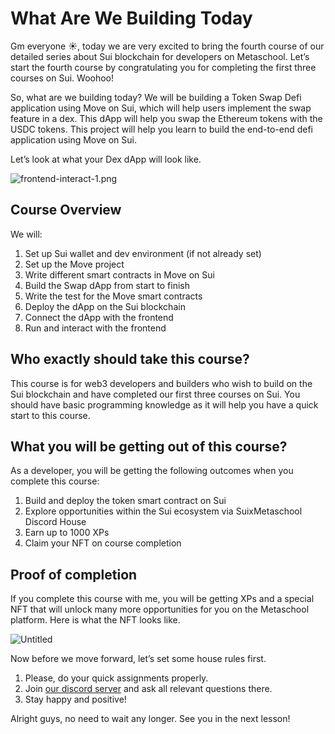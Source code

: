 # What Are We Building Today

Gm everyone ☀️, today we are very excited to bring the fourth course of our detailed series about Sui blockchain for developers on Metaschool. Let’s start the fourth course by congratulating you for completing the first three courses on Sui. Woohoo!

So, what are we building today? We will be building a Token Swap Defi application using Move on Sui, which will help users implement the swap feature in a dex. This dApp will help you swap the Ethereum tokens with the USDC tokens. This project will help you learn to build the end-to-end defi application using Move on Sui.

Let’s look at what your Dex dApp will look like.

![frontend-interact-1.png](https://github.com/0xmetaschool/Learning-Projects/blob/ba2ce8dea0997931621928704f03f1a8483ecc0d/Build%20the%20Token%20Dex%20DApp/1.%20Getting%20Started/assets/frontend-interact-1.png?raw=true)

## Course Overview

We will:

1. Set up Sui wallet and dev environment (if not already set)
2. Set up the Move project
3. Write different smart contracts in Move on Sui
4. Build the Swap dApp from start to finish
5. Write the test for the Move smart contracts
6. Deploy the dApp on the Sui blockchain
7. Connect the dApp with the frontend
8. Run and interact with the frontend

## Who exactly should take this course?

This course is for web3 developers and builders who wish to build on the Sui blockchain and have completed our first three courses on Sui. You should have basic programming knowledge as it will help you have a quick start to this course. 

## What you will be getting out of this course?

As a developer, you will be getting the following outcomes when you complete this course:

1. Build and deploy the token smart contract on Sui
2. Explore opportunities within the Sui ecosystem via SuixMetaschool Discord House
3. Earn up to 1000 XPs
4. Claim your NFT on course completion

## Proof of completion

If you complete this course with me, you will be getting XPs and a special NFT that will unlock many more opportunities for you on the Metaschool platform. Here is what the NFT looks like.

![Untitled](https://github.com/0xmetaschool/Learning-Projects/blob/main/assests_for_all/assets_for_sui_c1/What%20Are%20We%20Learning%20Today%3F/image.gif?raw=true)


Now before we move forward, let’s set some house rules first.

1. Please, do your quick assignments properly. 
2. Join [our discord server](https://discord.gg/vbVMUwXWgc) and ask all relevant questions there.
3. Stay happy and positive!

Alright guys, no need to wait any longer. See you in the next lesson!
